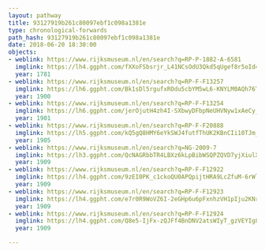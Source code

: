 ```yaml
---
layout: pathway
title: 93127919b261c80097ebf1c098a1381e
type: chronological-forwards
path_hash: 93127919b261c80097ebf1c098a1381e
date: 2018-06-20 18:30:00
objects:
- weblink: https://www.rijksmuseum.nl/en/search?q=RP-P-1882-A-6581
  imglink: https://lh4.ggpht.com/fXXoFSbsrjr_L41NCsOdU3Qkd5qUgef8r5oId4gfwY8Ubj243fUNECTBT0Uf0egWeR0dnYgavOpP_Kdb2Esp6_doEmEa=s200
  year: 1781
- weblink: https://www.rijksmuseum.nl/en/search?q=RP-F-F13257
  imglink: https://lh6.ggpht.com/Bk1sDl5rgufxROdu5cbYM5wL6-KNYLM0AQh76Tll4T_6fd_VvgomnivWI7b6X6ThEQ8k5QalOiAmVTKpjiEEnP2wdA=s200
  year: 1900
- weblink: https://www.rijksmuseum.nl/en/search?q=RP-F-F13254
  imglink: https://lh6.ggpht.com/jerOjutH4zh4I-SXbwyDFbpNeUHVNyw1xAeCy_ayMUIUP0uXaxcE5LeC6k5nSQoy4tWIqKtzYONZR6sNnMIsYloxqn0=s200
  year: 1901
- weblink: https://www.rijksmuseum.nl/en/search?q=RP-F-F20888
  imglink: https://lh5.ggpht.com/kQ5gQ8HMY6eYkSWJ4futfThUK2KBnCIi10TJm_w4IJ-26Wx3ltoPZKSF3agRetiuy_DVzdyeQUiEyLPjlvrCygAn57A=s200
  year: 1905
- weblink: https://www.rijksmuseum.nl/en/search?q=NG-2009-7
  imglink: https://lh3.ggpht.com/QcNAGRbbTR4LBXz6kLpBibWSQPZQVD7yjXiulXXED7ag4bf9-oGnTRYmcUYg0x33x8tn8PGtGLvEBnZ3W1wR3lOWEw=s200
  year: 1909
- weblink: https://www.rijksmuseum.nl/en/search?q=RP-F-F12922
  imglink: https://lh4.ggpht.com/9zEI0PK_c1ckoQU0APQpijtHRA9LcZfuM-6rWlyvHvGgXuntYxHb4ObtVjh9QY1LcHUfhnRN4BapT9qA_mRXnRB3N08=s200
  year: 1909
- weblink: https://www.rijksmuseum.nl/en/search?q=RP-F-F12923
  imglink: https://lh4.ggpht.com/e7r0R9WoVZ6I-2eGHp6u6pFxnhzVH1pIju2KNrDueDXSArbC1bv8AjvYczKZ4tZRI6j2hJSjGPllCokHQrnefDgLHCU=s200
  year: 1909
- weblink: https://www.rijksmuseum.nl/en/search?q=RP-F-F12924
  imglink: https://lh4.ggpht.com/Q8e5-IjFx-zQJFf4BnDNV2atsWIyT_gzVEYIg8qtPs1HweOshdEZ7PGniIAms3idv8VKzOmZ_EqADItwLp2HKL3Khpg=s200
  year: 1909

---
```

